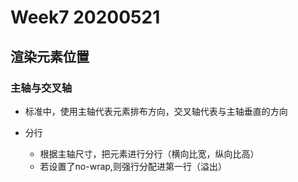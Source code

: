 # Week7 20200521

## 渲染元素位置

### 主轴与交叉轴

* 标准中，使用主轴代表元素排布方向，交叉轴代表与主轴垂直的方向

* 分行
  * 根据主轴尺寸，把元素进行分行（横向比宽，纵向比高）
  * 若设置了no-wrap,则强行分配进第一行（溢出）